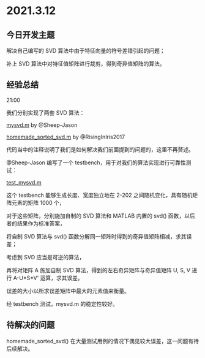# 2021.3.12
## 今日开发主题
解决自己编写的 SVD 算法中由于特征向量的符号差错引起的问题；

补上 SVD 算法中对特征值矩阵进行裁剪，得到奇异值矩阵的算法。
## 经验总结
21:00

我们分别实现了两套 SVD 算法：

[mysvd.m](https://github.com/SVD-DOA-team/Project-SVD-DOA/commit/6687f6e7907da2cc0714d4009aec069d120223e3) by @Sheep-Jason

[homemade_sorted_svd.m](https://github.com/SVD-DOA-team/Project-SVD-DOA/blob/main/%E4%BB%A3%E7%A0%81%E5%BA%93/homemade_sorted_svd.m)  by @RisingInIris2017

代码当中的注释说明了我们是如何解决我们前面提到的问题的，这里不再赘述。

@Sheep-Jason 编写了一个 testbench，用于对我们的算法实现进行可靠性测试：

[test_mysvd.m](https://github.com/SVD-DOA-team/Project-SVD-DOA/blob/main/%E4%BB%A3%E7%A0%81%E5%BA%93/test_mysvd.m)

这个 testbench 能够生成长度、宽度独立地在 2-202 之间随机变化，具有随机矩阵元素的矩阵 1000 个，

对于这些矩阵，分别施加自制的 SVD 算法和 MATLAB 内置的 svd() 函数，以后者的结果作为标准答案，

将自制 SVD 算法与 svd() 函数分解同一矩阵时得到的奇异值矩阵相减，求其误差；

考虑到 SVD 应当是可逆的算法，

再将对矩阵 A 施加自制 SVD 算法，得到的左右奇异矩阵与奇异值矩阵 U, S, V 进行 A-U\*S\*V' 运算，求其误差。

误差的大小以所求误差矩阵中最大的元素值来衡量。

经 testbench 测试，mysvd.m 的稳定性较好。
## 待解决的问题
homemade_sorted_svd() 在大量测试用例的情况下偶见较大误差，这一问题有待后续解决。
